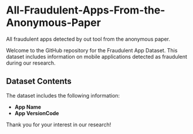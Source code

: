 # All-Fraudulent-Apps-From-the-Anonymous-Paper
All fraudulent apps detected by out tool from the anonymous paper.

Welcome to the GitHub repository for the Fraudulent App Dataset. This dataset includes information on mobile applications detected as fraudulent during our research.

## Dataset Contents

The dataset includes the following information:

- **App Name**
- **App VersionCode**

Thank you for your interest in our research!

